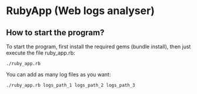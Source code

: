# RubyApp (Web logs analyser)

## How to start the program?

To start the program, first install the required gems (bundle install), then just execute the file ruby_app.rb:

```
./ruby_app.rb
```

You can add as many log files as you want:

```
./ruby_app.rb logs_path_1 logs_path_2 logs_path_3
```
